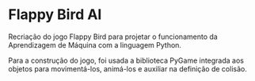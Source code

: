 # Flappy Bird AI

Recriação do jogo Flappy Bird para projetar o funcionamento da Aprendizagem de Máquina com a linguagem Python.

Para a construção do jogo, foi usada a biblioteca PyGame integrada aos objetos para movimentá-los, animá-los e auxiliar na definição de colisão.